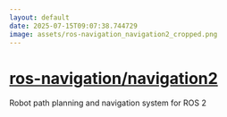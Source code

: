 ```yaml
---
layout: default
date: 2025-07-15T09:07:38.744729
image: assets/ros-navigation_navigation2_cropped.png
---
```


# [ros-navigation/navigation2](https://github.com/ros-navigation/navigation2)

Robot path planning and navigation system for ROS 2
